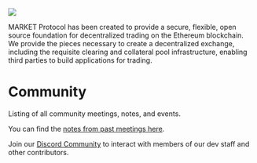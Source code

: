 <img src="https://github.com/MARKETProtocol/dApp/blob/master/src/img/MARKETProtocol-Light.png?raw=true" align="middle">

MARKET Protocol has been created to provide a secure, flexible, open source foundation for decentralized trading on the Ethereum blockchain. We provide the pieces necessary to create a decentralized exchange, including the requisite clearing and collateral pool infrastructure, enabling third parties to build applications for trading.

# Community

Listing of all community meetings, notes, and events.

You can find the [notes from past meetings here](https://github.com/42piratas/community/tree/past-meetings/meeting-notes). 

Join our [Discord Community](https://www.marketprotocol.io/discord) to interact with members of our dev staff and other contributors.
